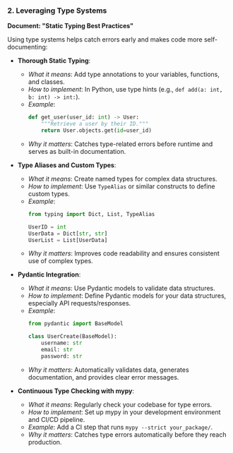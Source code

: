 
### 2. Leveraging Type Systems
**Document: "Static Typing Best Practices"**

Using type systems helps catch errors early and makes code more self-documenting:

- **Thorough Static Typing**: 
  - *What it means*: Add type annotations to your variables, functions, and classes.
  - *How to implement*: In Python, use type hints (e.g., `def add(a: int, b: int) -> int:`).
  - *Example*: 
    ```python
    def get_user(user_id: int) -> User:
        """Retrieve a user by their ID."""
        return User.objects.get(id=user_id)
    ```
  - *Why it matters*: Catches type-related errors before runtime and serves as built-in documentation.

- **Type Aliases and Custom Types**: 
  - *What it means*: Create named types for complex data structures.
  - *How to implement*: Use `TypeAlias` or similar constructs to define custom types.
  - *Example*: 
    ```python
    from typing import Dict, List, TypeAlias
    
    UserID = int
    UserData = Dict[str, str]
    UserList = List[UserData]
    ```
  - *Why it matters*: Improves code readability and ensures consistent use of complex types.

- **Pydantic Integration**: 
  - *What it means*: Use Pydantic models to validate data structures.
  - *How to implement*: Define Pydantic models for your data structures, especially API requests/responses.
  - *Example*: 
    ```python
    from pydantic import BaseModel
    
    class UserCreate(BaseModel):
        username: str
        email: str
        password: str
    ```
  - *Why it matters*: Automatically validates data, generates documentation, and provides clear error messages.

- **Continuous Type Checking with mypy**: 
  - *What it means*: Regularly check your codebase for type errors.
  - *How to implement*: Set up mypy in your development environment and CI/CD pipeline.
  - *Example*: Add a CI step that runs `mypy --strict your_package/`.
  - *Why it matters*: Catches type errors automatically before they reach production.